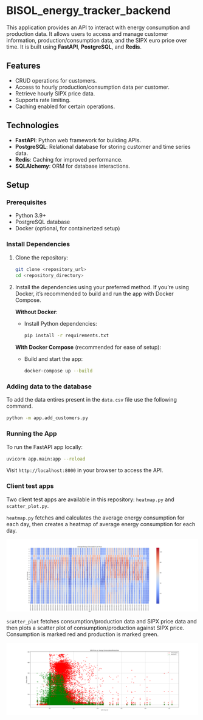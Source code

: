 # BISOL_energy_tracker_backend

This application provides an API to interact with energy consumption and production data. It allows users to access and manage customer information, production/consumption data, and the SIPX euro price over time. It is built using **FastAPI**, **PostgreSQL**, and **Redis**.

## Features
- CRUD operations for customers.
- Access to hourly production/consumption data per customer.
- Retrieve hourly SIPX price data.
- Supports rate limiting.
- Caching enabled for certain operations.

## Technologies
- **FastAPI**: Python web framework for building APIs.
- **PostgreSQL**: Relational database for storing customer and time series data.
- **Redis**: Caching for improved performance.
- **SQLAlchemy**: ORM for database interactions.

## Setup

### Prerequisites
- Python 3.9+
- PostgreSQL database
- Docker (optional, for containerized setup)

### Install Dependencies

1. Clone the repository:

   ```bash
   git clone <repository_url>
   cd <repository_directory>
   ```

2. Install the dependencies using your preferred method. If you’re using Docker, it’s recommended to build and run the app with Docker Compose.

   **Without Docker**:
   - Install Python dependencies:

     ```bash
     pip install -r requirements.txt
     ```

   **With Docker Compose** (recommended for ease of setup):
   - Build and start the app:

     ```bash
     docker-compose up --build
     ```

### Adding data to the database
  To add the data entires present in the `data.csv` file use the following command.
  ```bash
  python -m app.add_customers.py 
  ```

### Running the App
To run the FastAPI app locally:

```bash
uvicorn app.main:app --reload
```

Visit `http://localhost:8000` in your browser to access the API.

### Client test apps
Two client test apps are available in this repository: `heatmap.py` and `scatter_plot.py`.

`heatmap.py` fetches and calculates the average energy consumption for each day, then creates
a heatmap of average energy consumption for each day.

![alt text](images/heatmap.png)

`scatter_plot` fetches consumption/production data and SIPX price data and then plots a scatter plot of 
consumption/production against SIPX price. Consumption is marked red and production is marked green. 

![alt text](images/scatter_plot.png)